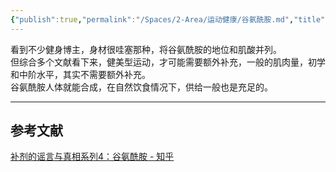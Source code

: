 ```yaml
---
{"publish":true,"permalink":"/Spaces/2-Area/运动健康/谷氨酰胺.md","title":"谷氨酰胺","created":"2022-09-25","modified":"2023-03-14","published":"2025-07-12T17:53:05.218+08:00","cssclasses":""}
---
```



看到不少健身博主，身材很哇塞那种，将谷氨酰胺的地位和肌酸并列。  
但综合多个文献看下来，健美型运动，才可能需要额外补充，一般的肌肉量，初学和中阶水平，其实不需要额外补充。  
谷氨酰胺人体就能合成，在自然饮食情况下，供给一般也是充足的。

---

## 参考文献

[补剂的谣言与真相系列4：谷氨酰胺 - 知乎](https://zhuanlan.zhihu.com/p/113304729)